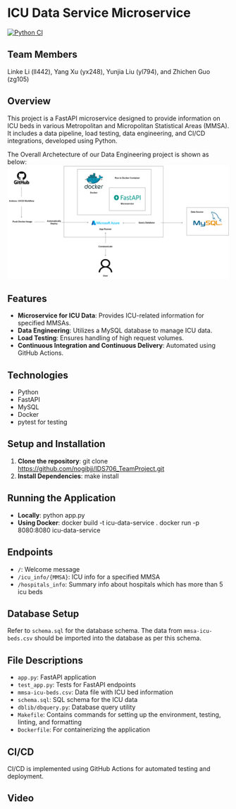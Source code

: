 # ICU Data Service Microservice
[![Python CI](https://github.com/nogibjj/IDS706_TeamProject/actions/workflows/python_app_cicd.yml/badge.svg)](https://github.com/nogibjj/IDS706_TeamProject/actions/workflows/python_app_cicd.yml)

## Team Members

Linke Li (ll442), Yang Xu (yx248), Yunjia Liu (yl794), and Zhichen Guo (zg105)

## Overview
This project is a FastAPI microservice designed to provide information on ICU beds in various Metropolitan and Micropolitan Statistical Areas (MMSA). It includes a data pipeline, load testing, data engineering, and CI/CD integrations, developed using Python.

The Overall Archetecture of our Data Engineering project is shown as below:
![ArchetecturalDiagram](./ArchetecturalDiagram.png)

## Features
- **Microservice for ICU Data**: Provides ICU-related information for specified MMSAs.
- **Data Engineering**: Utilizes a MySQL database to manage ICU data.
- **Load Testing**: Ensures handling of high request volumes.
- **Continuous Integration and Continuous Delivery**: Automated using GitHub Actions.

## Technologies
- Python
- FastAPI
- MySQL
- Docker
- pytest for testing

## Setup and Installation
1. **Clone the repository**:
git clone https://github.com/nogibjj/IDS706_TeamProject.git
2. **Install Dependencies**:
make install


## Running the Application
- **Locally**: python app.py
- **Using Docker**:
docker build -t icu-data-service .
docker run -p 8080:8080 icu-data-service

## Endpoints
- `/`: Welcome message
- `/icu_info/{MMSA}`: ICU info for a specified MMSA
- `/hospitals_info`: Summary info about hospitals which has more than 5 icu beds

## Database Setup
Refer to `schema.sql` for the database schema. The data from `mmsa-icu-beds.csv` should be imported into the database as per this schema.

## File Descriptions
- `app.py`: FastAPI application
- `test_app.py`: Tests for FastAPI endpoints
- `mmsa-icu-beds.csv`: Data file with ICU bed information
- `schema.sql`: SQL schema for the ICU data
- `dblib/dbquery.py`: Database query utility
- `Makefile`: Contains commands for setting up the environment, testing, linting, and formatting
- `Dockerfile`: For containerizing the application

## CI/CD
CI/CD is implemented using GitHub Actions for automated testing and deployment.

## Video

